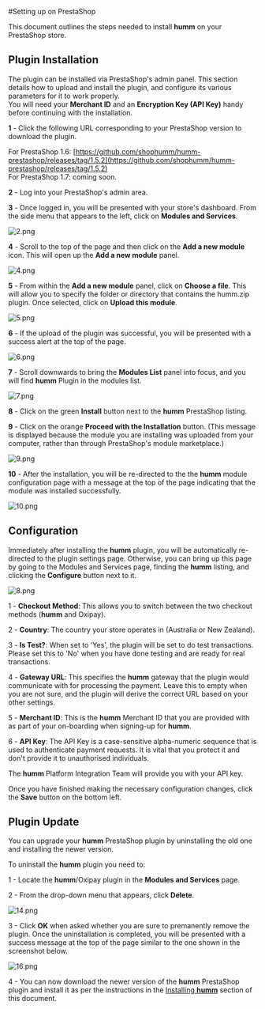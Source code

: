 #Setting up on PrestaShop

This document outlines the steps needed to install **humm** on your PrestaShop store.

## Plugin Installation
<div id="installing-humm">
  The plugin can be installed via PrestaShop's admin panel. This section details how to upload and install the plugin, and configure its various parameters for it to work properly.
</div>

<div class="panel">
  You will need your <b>Merchant ID</b> and an <b>Encryption Key (API Key)</b> handy before continuing with the installation. 
</div>

**1** - Click the following URL corresponding to your PrestaShop version to download the plugin.

For PrestaShop 1.6:
[https://github.com/shophumm/humm-prestashop/releases/tag/1.5.2](https://github.com/shophumm/humm-prestashop/releases/tag/1.5.2)  
For PrestaShop 1.7: coming soon.

**2** - Log into your PrestaShop's admin area.

**3** - Once logged in, you will be presented with your store's dashboard. From the side menu that appears to the left, click on **Modules and Services**.

![2.png](/img/platforms/prestashop/2.png)

**4** - Scroll to the top of the page and then click on the **Add a new module** icon. This will open up the **Add a new module** panel.

![4.png](/img/platforms/prestashop/4.png)

**5** - From within the **Add a new module** panel, click on **Choose a file**. This will allow you to specify the folder or directory that contains the humm.zip plugin. Once selected, click on **Upload this module**.

![5.png](/img/platforms/prestashop/5.png)

**6** - If the upload of the plugin was successful, you will be presented with a success alert at the top of the page.

![6.png](/img/platforms/prestashop/6.png)

**7** - Scroll downwards to bring the **Modules List** panel into focus, and you will find **humm** Plugin in the modules list.

![7.png](/img/platforms/prestashop/7.png)

**8** - Click on the green **Install** button next to the **humm** PrestaShop listing.

**9** - Click on the orange **Proceed with the Installation** button. (This message is displayed because the module you are installing was uploaded from your computer, rather than through PrestaShop's module marketplace.)

![9.png](/img/platforms/prestashop/9.png)

**10** - After the installation, you will be re-directed to the the **humm** module configuration page with a message at the top of the page indicating that the module was installed successfully.

![10.png](/img/platforms/prestashop/10.png)

## Configuration

Immediately after installing the **humm** plugin, you will be automatically re-directed to the plugin settings page. Otherwise, you can bring up this page by going to the Modules and Services page, finding the **humm** listing, and clicking the **Configure** button next to it.

![8.png](/img/platforms/prestashop/8.png)

1 - **Checkout Method**: This allows you to switch between the two checkout methods (**humm** and Oxipay).

2 - **Country**: The country your store operates in (Australia or New Zealand).

3 - **Is Test?**: When set to 'Yes', the plugin will be set to do test transactions. Please set this to 'No' when you have done testing and are ready for real transactions.

4 - **Gateway URL**: This specifies the **humm** gateway that the plugin would communicate with for processing the payment. Leave this to empty when you are not sure, and the plugin will derive the correct URL based on your other settings.

5 - **Merchant ID**: This is the **humm** Merchant ID that you are provided with as part of your on-boarding when signing-up for **humm**.

6 - **API Key**: The API Key is a case-sensitive alpha-numeric sequence that is used to authenticate payment requests. It is vital that you protect it and don't provide it to unauthorised individuals.

<div class="panel">
  The <b>humm</b> Platform Integration Team will provide you with your API key.
</div>

Once you have finished making the necessary configuration changes, click the **Save** button on the bottom left.

## Plugin Update

You can upgrade your **humm** PrestaShop plugin by uninstalling the old one and installing the newer version.

To uninstall the **humm** plugin you need to:

1 - Locate the **humm**/Oxipay plugin in the **Modules and Services** page.

2 - From the drop-down menu that appears, click **Delete**.

![14.png](/img/platforms/prestashop/14.png)

3 - Click **OK** when asked whether you are sure to premanently remove the plugin. Once the uninstallation is completed, you will be presented with a success message at the top of the page similar to the one shown in the screenshot below.

![16.png](/img/platforms/prestashop/16.png)

4 - You can now download the newer version of the **humm** PrestaShop plugin and install it as per the instructions in the [Installing **humm**](#installing-humm) section of this document.
